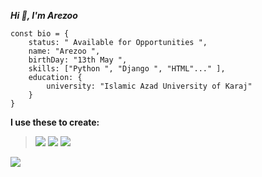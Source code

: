 ___Hi 👋, I'm Arezoo___
```
const bio = {
    status: " Available for Opportunities ",
    name: "Arezoo ",
    birthDay: "13th May ",
    skills: ["Python ", "Django ", "HTML"..." ],
    education: {
        university: "Islamic Azad University of Karaj"
    }
}
```

<!--
**ArezooAfshar1/ArezooAfshar1** is a ✨ _special_ ✨ repository because its `README.md` (this file) appears on your GitHub profile.

Here are some ideas to get you started:

- 🔭 I’m currently working on ...
- 🌱 I’m currently learning ...
- 👯 I’m looking to collaborate on ...
- 🤔 I’m looking for help with ...
- 💬 Ask me about ...
- 📫 How to reach me: ...
- 😄 Pronouns: ...
- ⚡ Fun fact: ...
-->
__I use these to create:__
><img src='https://img.shields.io/badge/python-3670A0?style=for-the-badge&logo=python&logoColor=ffdd54'/>
><img src="https://img.shields.io/badge/Django-092E20?style=for-the-badge&logo=django&logoColor=green"/>
><img src="https://img.shields.io/badge/HTML-red"/>
<img src="https://img.shields.io/badge/Linux-FCC624?style=for-the-badge&logo=linux&logoColor=black"/>
